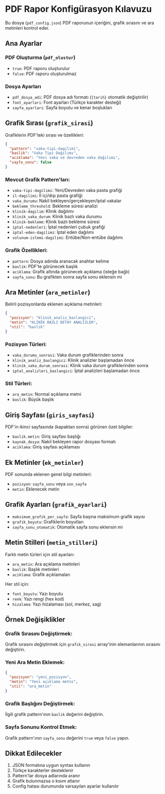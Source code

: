 # PDF Rapor Konfigürasyon Kılavuzu

Bu dosya (`pdf_config.json`) PDF raporunun içeriğini, grafik sırasını ve ara metinleri kontrol eder.

## Ana Ayarlar

### PDF Oluşturma (`pdf_olustur`)
- `true`: PDF raporu oluşturulur
- `false`: PDF raporu oluşturulmaz

### Dosya Ayarları
- `pdf_dosya_adi`: PDF dosya adı formatı (`{tarih}` otomatik değiştirilir)
- `font_ayarlari`: Font ayarları (Türkçe karakter desteği)
- `sayfa_ayarlari`: Sayfa boyutu ve kenar boşlukları

## Grafik Sırası (`grafik_sirasi`)

Grafiklerin PDF'teki sırası ve özellikleri:

```json
{
  "pattern": "vaka-tipi-dagilimi",
  "baslik": "Vaka Tipi Dağılımı",
  "aciklama": "Yeni vaka ve devreden vaka dağılımı",
  "sayfa_sonu": false
}
```

### Mevcut Grafik Pattern'ları:
- `vaka-tipi-dagilimi`: Yeni/Devreden vaka pasta grafiği
- `il-dagilimi`: İl içi/dışı pasta grafiği
- `vaka_durumu`: Nakil bekleyen/gerçekleşen/iptal vakalar
- `bekleme_threshold`: Bekleme süresi analizi
- `klinik-dagilim`: Klinik dağılımı
- `klinik_vaka_durum`: Klinik bazlı vaka durumu
- `klinik-bekleme`: Klinik bazlı bekleme süresi
- `iptal-nedenleri`: İptal nedenleri çubuk grafiği
- `iptal-eden-dagilimi`: İptal eden dağılımı
- `solunum-islemi-dagilimi`: Entübe/Non-entübe dağılımı

### Grafik Özellikleri:
- `pattern`: Dosya adında aranacak anahtar kelime
- `baslik`: PDF'te görünecek başlık
- `aciklama`: Grafik altında görünecek açıklama (isteğe bağlı)
- `sayfa_sonu`: Bu grafikten sonra sayfa sonu eklensin mi

## Ara Metinler (`ara_metinler`)

Belirli pozisyonlarda eklenen açıklama metinleri:

```json
{
  "pozisyon": "klinik_analiz_baslangici",
  "metin": "KLİNİK BAZLI DETAY ANALİZLER",
  "stil": "baslik"
}
```

### Pozisyon Türleri:
- `vaka_durumu_sonrasi`: Vaka durum grafiklerinden sonra
- `klinik_analiz_baslangici`: Klinik analizler başlamadan önce
- `klinik_vaka_durum_sonrasi`: Klinik vaka durum grafiklerinden sonra
- `iptal_analizleri_baslangici`: İptal analizleri başlamadan önce

### Stil Türleri:
- `ara_metin`: Normal açıklama metni
- `baslik`: Büyük başlık

## Giriş Sayfası (`giris_sayfasi`)

PDF'in ikinci sayfasında (kapaktan sonra) görünen özet bilgiler:

- `baslik.metin`: Giriş sayfası başlığı
- `kaynak_dosya`: Nakil bekleyen rapor dosyası formatı
- `aciklama`: Giriş sayfası açıklaması

## Ek Metinler (`ek_metinler`)

PDF sonunda eklenen genel bilgi metinleri:

- `pozisyon`: `sayfa_sonu` veya `son_sayfa`
- `metin`: Eklenecek metin

## Grafik Ayarları (`grafik_ayarlari`)

- `maksimum_grafik_per_sayfa`: Sayfa başına maksimum grafik sayısı
- `grafik_boyutu`: Grafiklerin boyutları
- `sayfa_sonu_otomatik`: Otomatik sayfa sonu eklensin mi

## Metin Stilleri (`metin_stilleri`)

Farklı metin türleri için stil ayarları:

- `ara_metin`: Ara açıklama metinleri
- `baslik`: Başlık metinleri
- `aciklama`: Grafik açıklamaları

Her stil için:
- `font_boyutu`: Yazı boyutu
- `renk`: Yazı rengi (hex kod)
- `hizalama`: Yazı hizalaması (sol, merkez, sag)

## Örnek Değişiklikler

### Grafik Sırasını Değiştirmek:
Grafik sırasını değiştirmek için `grafik_sirasi` array'inin elemanlarının sırasını değiştirin.

### Yeni Ara Metin Eklemek:
```json
{
  "pozisyon": "yeni_pozisyon",
  "metin": "Yeni açıklama metni",
  "stil": "ara_metin"
}
```

### Grafik Başlığını Değiştirmek:
İlgili grafik pattern'ının `baslik` değerini değiştirin.

### Sayfa Sonunu Kontrol Etmek:
Grafik pattern'ının `sayfa_sonu` değerini `true` veya `false` yapın.

## Dikkat Edilecekler

1. JSON formatına uygun syntax kullanın
2. Türkçe karakterler desteklenir
3. Pattern'lar dosya adlarında aranır
4. Grafik bulunmazsa o kısım atlanır
5. Config hatası durumunda varsayılan ayarlar kullanılır

